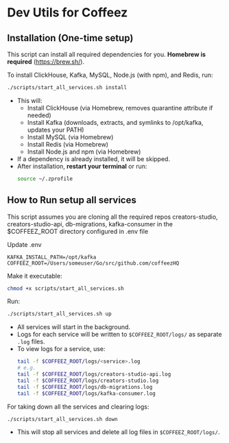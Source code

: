 # Dev Utils for Coffeez

## Installation (One-time setup)

This script can install all required dependencies for you. **Homebrew is required** (https://brew.sh/).

To install ClickHouse, Kafka, MySQL, Node.js (with npm), and Redis, run:

```bash
./scripts/start_all_services.sh install
```

- This will:
  - Install ClickHouse (via Homebrew, removes quarantine attribute if needed)
  - Install Kafka (downloads, extracts, and symlinks to /opt/kafka, updates your PATH)
  - Install MySQL (via Homebrew)
  - Install Redis (via Homebrew)
  - Install Node.js and npm (via Homebrew)
- If a dependency is already installed, it will be skipped.
- After installation, **restart your terminal** or run:
  ```bash
  source ~/.zprofile
  ```

## How to Run setup all services
This script assumes you are cloning all the required repos creators-studio, creators-studio-api, db-migrations, kafka-consumer in the $COFFEEZ_ROOT directory configured in .env file

Update .env
```
KAFKA_INSTALL_PATH=/opt/kafka
COFFEEZ_ROOT=/Users/someuser/Go/src/github.com/coffeezHQ
```

Make it executable:

```bash
chmod +x scripts/start_all_services.sh
```

Run:
```bash
./scripts/start_all_services.sh up
```

- All services will start in the background.
- Logs for each service will be written to `$COFFEEZ_ROOT/logs/` as separate `.log` files.
- To view logs for a service, use:
  ```bash
  tail -f $COFFEEZ_ROOT/logs/<service>.log
  # e.g.
  tail -f $COFFEEZ_ROOT/logs/creators-studio-api.log
  tail -f $COFFEEZ_ROOT/logs/creators-studio.log
  tail -f $COFFEEZ_ROOT/logs/db-migrations.log
  tail -f $COFFEEZ_ROOT/logs/kafka-consumer.log
  ```

For taking down all the services and clearing logs:
```bash
./scripts/start_all_services.sh down
```
- This will stop all services and delete all log files in `$COFFEEZ_ROOT/logs/`.

